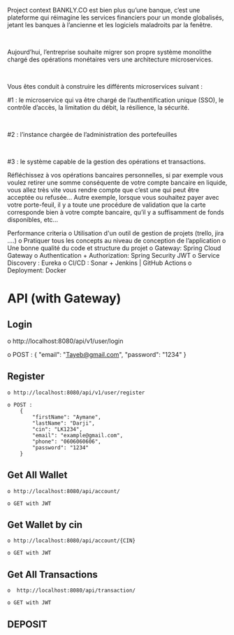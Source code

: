 Project context
BANKLY.CO est bien plus qu’une banque, c’est une plateforme qui réimagine les services financiers pour un monde globalisés, jetant les banques à l’ancienne et les logiciels maladroits par la fenêtre.

​

Aujourd’hui, l’entreprise souhaite migrer son propre système monolithe chargé des opérations monétaires vers une architecture microservices.

​

Vous êtes conduit à construire les différents microservices suivant :

#1 : le microservice qui va être chargé de l’authentification unique (SSO), le contrôle d’accès, la limitation du débit, la résilience, la sécurité.

​

#2 : l’instance chargée de l’administration des portefeuilles

​

#3 : le système capable de la gestion des opérations et transactions.

Réfléchissez à vos opérations bancaires personnelles, si par exemple vous voulez retirer une somme conséquente de votre compte bancaire en liquide, vous allez très vite vous rendre compte que c’est une qui peut être acceptée ou refusée… Autre exemple, lorsque vous souhaitez payer avec votre porte-feuil, il y a toute une procédure de validation que la carte corresponde bien à votre compte bancaire, qu’il y a suffisamment de fonds disponibles, etc…

​Performance criteria
o  Utilisation d'un outil de gestion de projets (trello, jira ....)
o  Pratiquer tous les concepts au niveau de conception de l’application
o  Une bonne qualité du code et structure du projet
o  Gateway: Spring Cloud Gateway
o  Authentication + Authorization: Spring Security JWT
o  Service Discovery : Eureka
o  CI/CD : Sonar + Jenkins | GitHub Actions
o  Deployment: Docker

# API (with Gateway)

## Login 
   o http://localhost:8080/api/v1/user/login

   o POST :
        {
            "email": "Tayeb@gmail.com",
            "password": "1234"
        }

## Register
    o http://localhost:8080/api/v1/user/register

    o POST : 
        {
            "firstName": "Aymane",
            "lastName": "Darji",
            "cin": "LK1234",
            "email": "example@gmail.com",
            "phone": "0606060606",
            "password": "1234"
        }

## Get All Wallet 
    o http://localhost:8080/api/account/

    o GET with JWT

## Get Wallet by cin
    o http://localhost:8080/api/account/{CIN}

    o GET with JWT

## Get All Transactions

    o  http://localhost:8080/api/transaction/

    o GET with JWT

## DEPOSIT